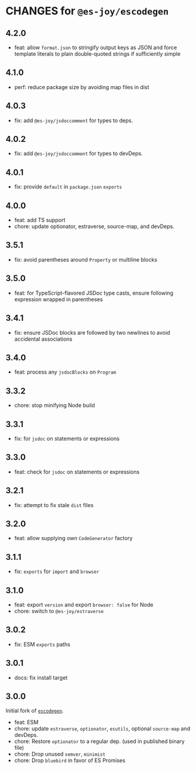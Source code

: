 # CHANGES for `@es-joy/escodegen`

## 4.2.0

- feat: allow `format.json` to stringify output keys as JSON and
    force template literals to plain double-quoted strings if
    sufficiently simple

## 4.1.0

- perf: reduce package size by avoiding map files in dist

## 4.0.3

- fix: add `@es-joy/jsdoccomment` for types to deps.

## 4.0.2

- fix: add `@es-joy/jsdoccomment` for types to devDeps.

## 4.0.1

- fix: provide `default` in `package.json` `exports`

## 4.0.0

- feat: add TS support
- chore: update optionator, estraverse, source-map, and devDeps.

## 3.5.1

- fix: avoid parentheses around `Property` or multiline blocks

## 3.5.0

- feat: for TypeScript-flavored JSDoc type casts, ensure following expression
    wrapped in parentheses

## 3.4.1

- fix: ensure JSDoc blocks are followed by two newlines to avoid accidental
    associations

## 3.4.0

- feat: process any `jsdocBlocks` on `Program`

## 3.3.2

- chore: stop minifying Node build

## 3.3.1

- fix: for `jsdoc` on statements or expressions

## 3.3.0

- feat: check for `jsdoc` on statements or expressions

## 3.2.1

- fix: attempt to fix stale `dist` files

## 3.2.0

- feat: allow supplying own `CodeGenerator` factory

## 3.1.1

- fix: `exports` for `import` and `browser`

## 3.1.0

- feat: export `version` and export `browser: false` for Node
- chore: switch to `@es-joy/estraverse`

## 3.0.2

- fix: ESM `exports` paths

## 3.0.1

- docs: fix install target

## 3.0.0

Initial fork of [`escodegen`](https://github.com/estools/escodegen).

- feat: ESM
- chore: update `estraverse`, `optionator`, `esutils`, optional `source-map`
    and devDeps.
- chore: Restore `optionator` to a regular dep. (used in published binary file)
- chore: Drop unused `semver`, `minimist`
- chore: Drop `bluebird` in favor of ES Promises
